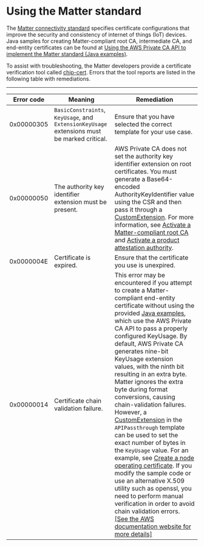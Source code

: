 # Using the Matter standard<a name="matter"></a>

The [Matter connectivity standard](https://github.com/project-chip/connectedhomeip) specifies certificate configurations that improve the security and consistency of internet of things \(IoT\) devices\. Java samples for creating Matter\-compliant root CA, intermediate CA, and end\-entity certificates can be found at [Using the AWS Private CA API to implement the Matter standard \(Java examples\)](API-CBR-intro.md)\.

To assist with troubleshooting, the Matter developers provide a certificate verification tool called [chip\-cert](https://github.com/project-chip/connectedhomeip/tree/master/src/tools/chip-cert)\. Errors that the tool reports are listed in the following table with remediations\.


****  

| Error code | Meaning | Remediation | 
| --- | --- | --- | 
|  0x00000305   |  `BasicConstraints`, `KeyUsage`, and `ExtensionKeyUsage` extensions must be marked critical\.  | Ensure that you have selected the correct template for your use case\. | 
|  0x00000050  |  The authority key identifier extension must be present\.  | AWS Private CA does not set the authority key identifier extension on root certificates\. You must generate a Base64\-encoded AuthorityKeyIdentifier value using the CSR and then pass it through a [CustomExtension](https://docs.aws.amazon.com/privateca/latest/APIReference/API_CustomExtension.html)\. For more information, see [Activate a Matter\-compliant root CA](JavaApiCBC-ActivateRootCA.md) and [Activate a product attestation authority](JavaApiCBC-ProductAttestationAuthorityActivation.md)\. | 
| 0x0000004E | Certificate is expired\. | Ensure that the certificate you use is unexpired\. | 
| 0x00000014 | Certificate chain validation failure\. |  This error may be encountered if you attempt to create a Matter\-compliant end\-entity certificate without using the provided [Java examples](API-CBR-intro.md), which use the AWS Private CA API to pass a properly configured KeyUsage\.  By default, AWS Private CA generates nine\-bit KeyUsage extension values, with the ninth bit resulting in an extra byte\. Matter ignores the extra byte during format conversions, causing chain\-validation failures\. However, a [CustomExtension](https://docs.aws.amazon.com/privateca/latest/APIReference/API_CustomExtension.html) in the `APIPassthrough` template can be used to set the exact number of bytes in the `KeyUsage` value\. For an example, see [Create a node operating certificate](JavaApiCBC-NodeOperatingCertificate.md)\. If you modify the sample code or use an alternative X\.509 utility such as openssl, you need to perform manual verification in order to avoid chain validation errors\. [\[See the AWS documentation website for more details\]](http://docs.aws.amazon.com/privateca/latest/userguide/matter.html)  | 